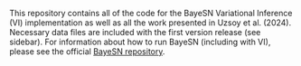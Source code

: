 This repository contains all of the code for the BayeSN Variational Inference (VI) implementation as well as all the work presented in Uzsoy et al. (2024). Necessary data files are included with the first version release (see sidebar). For information about how to run BayeSN (including with VI), please see the official [BayeSN repository](https://github.com/bayesn/bayesn).
